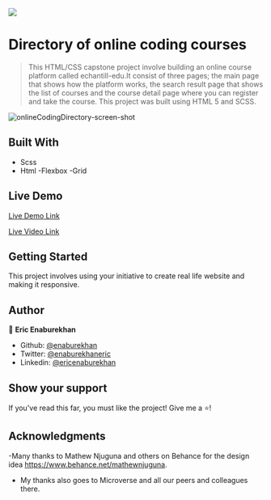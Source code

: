 ![](https://img.shields.io/badge/Microverse-blueviolet)

# Directory of online coding courses

> This HTML/CSS capstone project involve building an online course platform called echantill-edu.It consist of three pages; the main page that shows how the platform works, the search result page that shows the list of courses and the course detail page where you can register and take the course. This project was built using HTML 5 and SCSS. 



![onlineCodingDirectory-screen-shot](https://user-images.githubusercontent.com/51296741/95395562-d6950700-08f6-11eb-863c-d14924165039.png)


## Built With

- Scss
- Html
-Flexbox
-Grid


## Live Demo


[Live Demo Link](https://raw.githack.com/enaburekhan/Directory-of-online-coding-language-courses-/feature-onlineCoding/html/index.html)

[Live Video Link](https://www.loom.com/share/6be0243ac6ff4c5eb1c17ddec4a729e9)


## Getting Started

This project involves using your initiative to create real life website and making it responsive. 

## Author

👤 **Eric Enaburekhan**

- Github: [@enaburekhan](https://github.com/enaburekhan)
- Twitter: [@enaburekhaneric](https://twitter.com/enaburekhaneric)
- Linkedin: [@ericenaburekhan](https://www.linkedin.com/in/eric-enaburekhan-801a28100/)

## Show your support

If you've read this far, you must like the project! Give me a ⭐️!

## Acknowledgments

-Many thanks to Mathew Njuguna and others on Behance for the design idea https://www.behance.net/mathewnjuguna.
- My thanks also goes to Microverse and all our peers and colleagues there.
